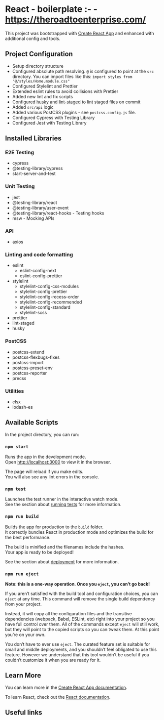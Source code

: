# React - boilerplate :- - https://theroadtoenterprise.com/

This project was bootstrapped with [Create React App](https://github.com/facebook/create-react-app) and enhanced with additional config and tools.

## Project Configuration

- Setup directory structure
- Configured absolute path resolving. `@` is configured to point at the `src` directory. You can import files like this: `import styles from "@/styles/Home.module.css"`
- Configured Stylelint and Prettier
- Extended eslint rules to avoid collisions with Prettier
- Added new lint and fix scripts
- Configured [husky](https://typicode.github.io/husky/#/) and [lint-staged](https://github.com/okonet/lint-staged) to lint staged files on commit
- Added `src/api` logic
- Added various PostCSS plugins - see `postcss.config.js` file.
- Configured Cypress with Testing Library
- Configured Jest with Testing Library

## Installed Libraries

### E2E Testing

- cypress
- @testing-library/cypress
- start-server-and-test

### Unit Testing

- jest
- @testing-library/react
- @testing-library/user-event
- @testing-library/react-hooks - Testing hooks
- msw - Mocking APIs

### API

- axios

### Linting and code formatting

- eslint
  - eslint-config-next
  - eslint-config-prettier
- stylelint
  - stylelint-config-css-modules
  - stylelint-config-prettier
  - stylelint-config-recess-order
  - stylelint-config-recommended
  - stylelint-config-standard
  - stylelint-scss
- prettier
- lint-staged
- husky

### PostCSS

- postcss-extend
- postcss-flexbugs-fixes
- postcss-import
- postcss-preset-env
- postcss-reporter
- precss

### Utilities

- clsx
- lodash-es

## Available Scripts

In the project directory, you can run:

### `npm start`

Runs the app in the development mode.\
Open [http://localhost:3000](http://localhost:3000) to view it in the browser.

The page will reload if you make edits.\
You will also see any lint errors in the console.

### `npm test`

Launches the test runner in the interactive watch mode.\
See the section about [running tests](https://facebook.github.io/create-react-app/docs/running-tests) for more information.

### `npm run build`

Builds the app for production to the `build` folder.\
It correctly bundles React in production mode and optimizes the build for the best performance.

The build is minified and the filenames include the hashes.\
Your app is ready to be deployed!

See the section about [deployment](https://facebook.github.io/create-react-app/docs/deployment) for more information.

### `npm run eject`

**Note: this is a one-way operation. Once you `eject`, you can’t go back!**

If you aren’t satisfied with the build tool and configuration choices, you can `eject` at any time. This command will remove the single build dependency from your project.

Instead, it will copy all the configuration files and the transitive dependencies (webpack, Babel, ESLint, etc) right into your project so you have full control over them. All of the commands except `eject` will still work, but they will point to the copied scripts so you can tweak them. At this point you’re on your own.

You don’t have to ever use `eject`. The curated feature set is suitable for small and middle deployments, and you shouldn’t feel obligated to use this feature. However we understand that this tool wouldn’t be useful if you couldn’t customize it when you are ready for it.

## Learn More

You can learn more in the [Create React App documentation](https://facebook.github.io/create-react-app/docs/getting-started).

To learn React, check out the [React documentation](https://reactjs.org/).

## Useful links
